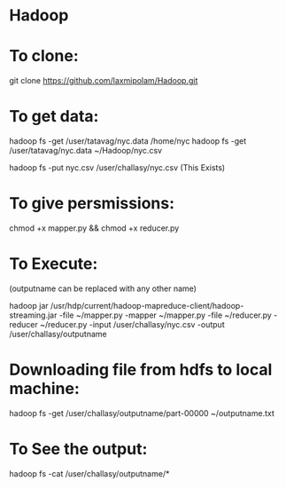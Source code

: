 # Hadoop

# To clone:

git clone https://github.com/laxmipolam/Hadoop.git

# To get data:
hadoop fs -get /user/tatavag/nyc.data /home/nyc
hadoop fs -get /user/tatavag/nyc.data ~/Hadoop/nyc.csv

hadoop fs -put nyc.csv /user/challasy/nyc.csv (This Exists)

# To give persmissions:

chmod +x mapper.py && chmod +x reducer.py

# To Execute:

(outputname can be replaced with any other name)

hadoop jar /usr/hdp/current/hadoop-mapreduce-client/hadoop-streaming.jar -file ~/mapper.py -mapper ~/mapper.py -file ~/reducer.py -reducer ~/reducer.py -input /user/challasy/nyc.csv -output /user/challasy/outputname

# Downloading file from hdfs to local machine:

hadoop fs -get /user/challasy/outputname/part-00000 ~/outputname.txt

# To See the output:

hadoop fs -cat /user/challasy/outputname/*
